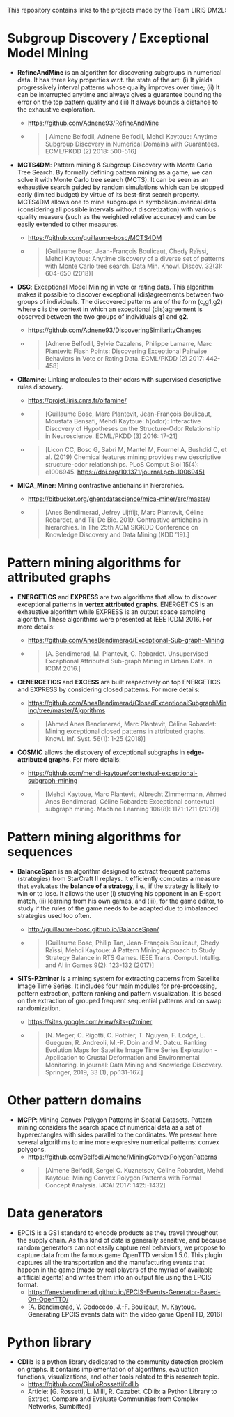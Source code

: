 This repository contains links to the projects made by the Team LIRIS DM2L:
# Subgroup Discovery / Exceptional Model Mining

* __RefineAndMine__ is an algorithm for discovering subgroups in numerical data. It has three key properties w.r.t. the state of the art: (i) It yields progressively interval patterns whose quality improves over time; (ii) It can be interrupted anytime and always gives a guarantee bounding the error on the top pattern quality and (iii) It always bounds a distance to the exhaustive exploration. 
  * https://github.com/Adnene93/RefineAndMine
  * > [	Aimene Belfodil, Adnene Belfodil, Mehdi Kaytoue: Anytime Subgroup Discovery in Numerical Domains with Guarantees. ECML/PKDD (2) 2018: 500-516]

* __MCTS4DM__: Pattern mining & Subgroup Discovery with Monte Carlo Tree Search. By formally defining pattern mining as a game, we can  solve it with Monte Carlo tree search (MCTS). It can be seen as an exhaustive search guided by random simulations which can be stopped early (limited budget) by virtue of its best-first search property. MCTS4DM allows one to mine subgroups in symbolic/numerical data (considering all possible intervals without discretization) with various quality measure (such as the weighted relative accuracy) and can be easily extended to other measures.
  * https://github.com/guillaume-bosc/MCTS4DM
  * > [Guillaume Bosc, Jean-François Boulicaut, Chedy Raïssi, Mehdi Kaytoue:
Anytime discovery of a diverse set of patterns with Monte Carlo tree search. Data Min. Knowl. Discov. 32(3): 604-650 (2018)]

* __DSC__: Exceptional Model Mining in vote or rating data. This algorithm makes it possible to discover exceptional (dis)agreements between two groups of individuals. The discovered patterns are of the form (c,g1,g2) where __c__ is the context in which an exceptional (dis)agreement is observed between the two groups of individuals __g1__ and __g2__.
  * https://github.com/Adnene93/DiscoveringSimilarityChanges
  * > [Adnene Belfodil, Sylvie Cazalens, Philippe Lamarre, Marc Plantevit: Flash Points: Discovering Exceptional Pairwise Behaviors in Vote or Rating Data. ECML/PKDD (2) 2017: 442-458]

* __Olfamine__: Linking molecules to their odors with supervised descriptive rules discovery.
  * https://projet.liris.cnrs.fr/olfamine/
  * >[Guillaume Bosc, Marc Plantevit, Jean-François Boulicaut, Moustafa Bensafi, Mehdi Kaytoue: h(odor): Interactive Discovery of Hypotheses on the Structure-Odor Relationship in Neuroscience. ECML/PKDD (3) 2016: 17-21]
  * >[Licon CC, Bosc G, Sabri M, Mantel M, Fournel A, Bushdid C, et al. (2019) Chemical features mining provides new descriptive structure-odor relationships. PLoS Comput Biol 15(4): e1006945. https://doi.org/10.1371/journal.pcbi.1006945]
  
 * __MICA_Miner__: Mining contrastive antichains in hierarchies. 
   * https://bitbucket.org/ghentdatascience/mica-miner/src/master/
   * >[Anes Bendimerad, Jefrey Lijffijt, Marc Plantevit, Céline Robardet, and Tijl De Bie. 2019. Contrastive antichains in hierarchies. In The 25th ACM SIGKDD Conference on Knowledge Discovery and Data Mining (KDD ’19).]

# Pattern mining algorithms for attributed graphs

* __ENERGETICS__ and __EXPRESS__ are two algorithms that allow to discover exceptional patterns in __vertex attributed graphs__. ENERGETICS is an exhaustive algorithm while EXPRESS is an output space sampling algorithm. These algorithms were presented at IEEE ICDM 2016. For more details:
  * https://github.com/AnesBendimerad/Exceptional-Sub-graph-Mining

  * > [A. Bendimerad, M. Plantevit, C. Robardet. Unsupervised Exceptional Attributed Sub-graph Mining in Urban Data. In ICDM 2016.] 
  
* __CENERGETICS__ and __EXCESS__   are built respectively on top  ENERGETICS and EXPRESS by considering closed patterns. For more details: 
  * https://github.com/AnesBendimerad/ClosedExceptionalSubgraphMining/tree/master/Algorithms
  * > [Ahmed Anes Bendimerad, Marc Plantevit, Céline Robardet: Mining exceptional closed patterns in attributed graphs. Knowl. Inf. Syst. 56(1): 1-25 (2018)]
 
* __COSMIC__ allows the discovery of exceptional subgraphs in __edge-attributed graphs__. For more details: 
  * https://github.com/mehdi-kaytoue/contextual-exceptional-subgraph-mining
  * > [Mehdi Kaytoue, Marc Plantevit, Albrecht Zimmermann, Ahmed Anes Bendimerad, Céline Robardet: Exceptional contextual subgraph mining. Machine Learning 106(8): 1171-1211 (2017)]

# Pattern mining algorithms for sequences 
* __BalanceSpan__ is an algorithm designed to extract frequent patterns (strategies) from StarCraft II replays. It efficiently computes a measure that evaluates the __balance of a strategy__, i.e., if the strategy is likely to win or to lose. It allows the user (i) studying his opponent in an E-sport match, (ii) learning from his own games, and (iii), for the game editor, to study if the rules of the game needs to be adapted due to imbalanced strategies used too often.
  * http://guillaume-bosc.github.io/BalanceSpan/
  * >[Guillaume Bosc, Philip Tan, Jean-François Boulicaut, Chedy Raïssi, Mehdi Kaytoue:
A Pattern Mining Approach to Study Strategy Balance in RTS Games. IEEE Trans. Comput. Intellig. and AI in Games 9(2): 123-132 (2017)]

* __SITS-P2miner__ is a mining system for extracting patterns from Satellite Image Time Series. It includes four main modules for pre-processing, pattern extraction, pattern ranking and pattern visualization. It is based on the extraction of grouped frequent sequential patterns and on swap randomization.
  * https://sites.google.com/view/sits-p2miner
  * > [N. Meger, C. Rigotti, C. Pothier, T. Nguyen, F. Lodge, L. Gueguen, R. Andreoli, M.-P. Doin and M. Datcu. Ranking Evolution Maps for Satellite Image Time Series Exploration - Application to Crustal Deformation and Environmental Monitoring. In journal: Data Mining and Knowledge Discovery. Springer, 2019, 33 (1), pp.131-167.]

# Other pattern domains
* __MCPP__: Mining Convex Polygon Patterns in Spatial Datasets. Pattern mining considers the search space of numerical data as a set of hyperectangles with sides parallel to the cordinates. We present here several algorithms to mine more expresive numerical patterns: convex polygons.
  * https://github.com/BelfodilAimene/MiningConvexPolygonPatterns
  * > [Aimene Belfodil, Sergei O. Kuznetsov, Céline Robardet, Mehdi Kaytoue: Mining Convex Polygon Patterns with Formal Concept Analysis. IJCAI 2017: 1425-1432]


# Data generators
* EPCIS is a GS1 standard to encode products as they travel throughout the supply chain. As this kind of data is generally sensitive, and because random generators can not easily capture real behaviors, we propose to capture data from the famous game OpenTTD version 1.5.0. This plugin captures all the transportation and the manufacturing events that happen in the game (made by real players of the myriad of available artificial agents) and writes them into an output file using the EPCIS format.
  * https://anesbendimerad.github.io/EPCIS-Events-Generator-Based-On-OpenTTD/
  * [A. Bendimerad, V. Codocedo, J.-F. Boulicaut, M. Kaytoue. Generating EPCIS events data with the video game OpenTTD, 2016]

# Python library
* __CDlib__ is a python library dedicated to the community detection problem on graphs. It contains implementation of algorithms, evaluation functions, visualizations, and other tools related to this research topic. 
  * https://github.com/GiulioRossetti/cdlib
  * Article: [G. Rossetti, L. Milli, R. Cazabet. CDlib: a Python Library to Extract, Compare and Evaluate Communities from Complex Networks, Sumbitted]
